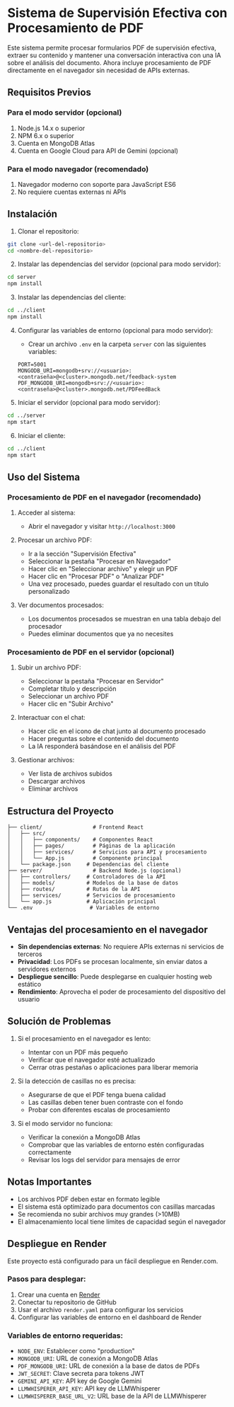 # Sistema de Supervisión Efectiva con Procesamiento de PDF

Este sistema permite procesar formularios PDF de supervisión efectiva, extraer su contenido y mantener una conversación interactiva con una IA sobre el análisis del documento. Ahora incluye procesamiento de PDF directamente en el navegador sin necesidad de APIs externas.

## Requisitos Previos

### Para el modo servidor (opcional)
1. Node.js 14.x o superior
2. NPM 6.x o superior
3. Cuenta en MongoDB Atlas
4. Cuenta en Google Cloud para API de Gemini (opcional)

### Para el modo navegador (recomendado)
1. Navegador moderno con soporte para JavaScript ES6
2. No requiere cuentas externas ni APIs

## Instalación

1. Clonar el repositorio:
```bash
git clone <url-del-repositorio>
cd <nombre-del-repositorio>
```

2. Instalar las dependencias del servidor (opcional para modo servidor):
```bash
cd server
npm install
```

3. Instalar las dependencias del cliente:
```bash
cd ../client
npm install
```

4. Configurar las variables de entorno (opcional para modo servidor):
   - Crear un archivo `.env` en la carpeta `server` con las siguientes variables:
   ```
   PORT=5001
   MONGODB_URI=mongodb+srv://<usuario>:<contraseña>@<cluster>.mongodb.net/feedback-system
   PDF_MONGODB_URI=mongodb+srv://<usuario>:<contraseña>@<cluster>.mongodb.net/PDFeedBack
   ```

5. Iniciar el servidor (opcional para modo servidor):
```bash
cd ../server
npm start
```

6. Iniciar el cliente:
```bash
cd ../client
npm start
```

## Uso del Sistema

### Procesamiento de PDF en el navegador (recomendado)

1. Acceder al sistema:
   - Abrir el navegador y visitar `http://localhost:3000`

2. Procesar un archivo PDF:
   - Ir a la sección "Supervisión Efectiva"
   - Seleccionar la pestaña "Procesar en Navegador"
   - Hacer clic en "Seleccionar archivo" y elegir un PDF
   - Hacer clic en "Procesar PDF" o "Analizar PDF"
   - Una vez procesado, puedes guardar el resultado con un título personalizado

3. Ver documentos procesados:
   - Los documentos procesados se muestran en una tabla debajo del procesador
   - Puedes eliminar documentos que ya no necesites

### Procesamiento de PDF en el servidor (opcional)

1. Subir un archivo PDF:
   - Seleccionar la pestaña "Procesar en Servidor"
   - Completar título y descripción
   - Seleccionar un archivo PDF
   - Hacer clic en "Subir Archivo"

2. Interactuar con el chat:
   - Hacer clic en el icono de chat junto al documento procesado
   - Hacer preguntas sobre el contenido del documento
   - La IA responderá basándose en el análisis del PDF

3. Gestionar archivos:
   - Ver lista de archivos subidos
   - Descargar archivos
   - Eliminar archivos

## Estructura del Proyecto

```
├── client/                # Frontend React
│   ├── src/
│   │   ├── components/    # Componentes React
│   │   ├── pages/         # Páginas de la aplicación
│   │   ├── services/      # Servicios para API y procesamiento
│   │   └── App.js         # Componente principal
│   └── package.json     # Dependencias del cliente
├── server/                # Backend Node.js (opcional)
│   ├── controllers/     # Controladores de la API
│   ├── models/          # Modelos de la base de datos
│   ├── routes/          # Rutas de la API
│   ├── services/        # Servicios de procesamiento
│   └── app.js           # Aplicación principal
└── .env                  # Variables de entorno
```

## Ventajas del procesamiento en el navegador

- **Sin dependencias externas**: No requiere APIs externas ni servicios de terceros
- **Privacidad**: Los PDFs se procesan localmente, sin enviar datos a servidores externos
- **Despliegue sencillo**: Puede desplegarse en cualquier hosting web estático
- **Rendimiento**: Aprovecha el poder de procesamiento del dispositivo del usuario

## Solución de Problemas

1. Si el procesamiento en el navegador es lento:
   - Intentar con un PDF más pequeño
   - Verificar que el navegador esté actualizado
   - Cerrar otras pestañas o aplicaciones para liberar memoria

2. Si la detección de casillas no es precisa:
   - Asegurarse de que el PDF tenga buena calidad
   - Las casillas deben tener buen contraste con el fondo
   - Probar con diferentes escalas de procesamiento

3. Si el modo servidor no funciona:
   - Verificar la conexión a MongoDB Atlas
   - Comprobar que las variables de entorno estén configuradas correctamente
   - Revisar los logs del servidor para mensajes de error

## Notas Importantes

- Los archivos PDF deben estar en formato legible
- El sistema está optimizado para documentos con casillas marcadas
- Se recomienda no subir archivos muy grandes (>10MB)
- El almacenamiento local tiene límites de capacidad según el navegador

## Despliegue en Render

Este proyecto está configurado para un fácil despliegue en Render.com.

### Pasos para desplegar:

1. Crear una cuenta en [Render](https://render.com)
2. Conectar tu repositorio de GitHub
3. Usar el archivo `render.yaml` para configurar los servicios
4. Configurar las variables de entorno en el dashboard de Render

### Variables de entorno requeridas:

- `NODE_ENV`: Establecer como "production"
- `MONGODB_URI`: URL de conexión a MongoDB Atlas
- `PDF_MONGODB_URI`: URL de conexión a la base de datos de PDFs
- `JWT_SECRET`: Clave secreta para tokens JWT
- `GEMINI_API_KEY`: API key de Google Gemini
- `LLMWHISPERER_API_KEY`: API key de LLMWhisperer
- `LLMWHISPERER_BASE_URL_V2`: URL base de la API de LLMWhisperer